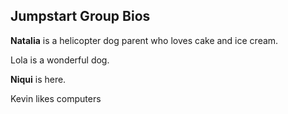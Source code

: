 ## Jumpstart Group Bios

**Natalia** is a helicopter dog parent who loves cake and ice cream.

Lola is a wonderful dog.

**Niqui** is here.

Kevin likes computers

